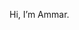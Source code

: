Hi, I’m Ammar.


<!---
ammarmelade/ammarmelade is a ✨ special ✨ repository because its `README.md` (this file) appears on your GitHub profile.
You can click the Preview link to take a look at your changes.
--->

